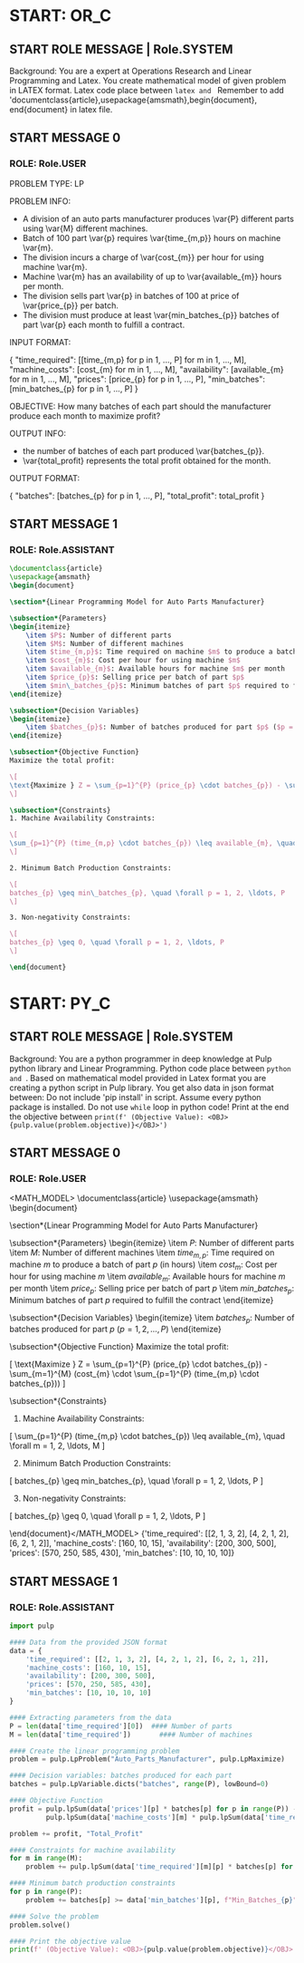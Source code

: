 # START: OR_C 
## START ROLE MESSAGE | Role.SYSTEM 
Background: You are a expert at Operations Research and Linear Programming and Latex. You create mathematical model of given problem in LATEX format. Latex code place between ```latex and ``` Remember to add 'documentclass{article},usepackage{amsmath},begin{document}, end{document} in latex file. 
## START MESSAGE 0 
### ROLE: Role.USER
<DESCRIPTION>
PROBLEM TYPE: LP

PROBLEM INFO:

- A division of an auto parts manufacturer produces \var{P} different parts using \var{M} different machines.
- Batch of 100 part \var{p} requires \var{time_{m,p}} hours on machine \var{m}.
- The division incurs a charge of \var{cost_{m}} per hour for using machine \var{m}.
- Machine \var{m} has an availability of up to \var{available_{m}} hours per month.
- The division sells part \var{p} in batches of 100 at price of \var{price_{p}} per batch.
- The division must produce at least \var{min_batches_{p}} batches of part \var{p} each month to fulfill a contract.

INPUT FORMAT: 

{
    "time_required": [[time_{m,p} for p in 1, ..., P] for m in 1, ..., M],
    "machine_costs": [cost_{m} for m in 1, ..., M],
    "availability": [available_{m} for m in 1, ..., M],
    "prices": [price_{p} for p in 1, ..., P],
    "min_batches": [min_batches_{p} for p in 1, ..., P]
}

OBJECTIVE: How many batches of each part should the manufacturer produce each month to maximize profit?

OUTPUT INFO:

- the number of batches of each part produced \var{batches_{p}}.
- \var{total_profit} represents the total profit obtained for the month.

OUTPUT FORMAT:

{
    "batches": [batches_{p} for p in 1, ..., P],
    "total_profit": total_profit
}
</DESCRIPTION>


## START MESSAGE 1 
### ROLE: Role.ASSISTANT
```latex
\documentclass{article}
\usepackage{amsmath}
\begin{document}

\section*{Linear Programming Model for Auto Parts Manufacturer}

\subsection*{Parameters}
\begin{itemize}
    \item $P$: Number of different parts
    \item $M$: Number of different machines
    \item $time_{m,p}$: Time required on machine $m$ to produce a batch of part $p$ (in hours)
    \item $cost_{m}$: Cost per hour for using machine $m$
    \item $available_{m}$: Available hours for machine $m$ per month
    \item $price_{p}$: Selling price per batch of part $p$
    \item $min\_batches_{p}$: Minimum batches of part $p$ required to fulfill the contract
\end{itemize}

\subsection*{Decision Variables}
\begin{itemize}
    \item $batches_{p}$: Number of batches produced for part $p$ ($p = 1, 2, \ldots, P$)
\end{itemize}

\subsection*{Objective Function}
Maximize the total profit:

\[
\text{Maximize } Z = \sum_{p=1}^{P} (price_{p} \cdot batches_{p}) - \sum_{m=1}^{M} (cost_{m} \cdot \sum_{p=1}^{P} (time_{m,p} \cdot batches_{p}))
\]

\subsection*{Constraints}
1. Machine Availability Constraints:

\[
\sum_{p=1}^{P} (time_{m,p} \cdot batches_{p}) \leq available_{m}, \quad \forall m = 1, 2, \ldots, M
\]

2. Minimum Batch Production Constraints:

\[
batches_{p} \geq min\_batches_{p}, \quad \forall p = 1, 2, \ldots, P
\]

3. Non-negativity Constraints:

\[
batches_{p} \geq 0, \quad \forall p = 1, 2, \ldots, P
\]

\end{document}
```

# START: PY_C 
## START ROLE MESSAGE | Role.SYSTEM 
Background: You are a python programmer in deep knowledge at Pulp python library and Linear Programming. Python code place between ```python and ```. Based on mathematical model provided in Latex format you are creating a python script in Pulp library. You get also data in json format between: <DATA></DATA> Do not include 'pip install' in script. Assume every python package is installed. Do not use `while` loop in python code! Print at the end the objective between <OBJ></OBJ> `print(f' (Objective Value): <OBJ>{pulp.value(problem.objective)}</OBJ>')` 
## START MESSAGE 0 
### ROLE: Role.USER
<MATH_MODEL>
\documentclass{article}
\usepackage{amsmath}
\begin{document}

\section*{Linear Programming Model for Auto Parts Manufacturer}

\subsection*{Parameters}
\begin{itemize}
    \item $P$: Number of different parts
    \item $M$: Number of different machines
    \item $time_{m,p}$: Time required on machine $m$ to produce a batch of part $p$ (in hours)
    \item $cost_{m}$: Cost per hour for using machine $m$
    \item $available_{m}$: Available hours for machine $m$ per month
    \item $price_{p}$: Selling price per batch of part $p$
    \item $min\_batches_{p}$: Minimum batches of part $p$ required to fulfill the contract
\end{itemize}

\subsection*{Decision Variables}
\begin{itemize}
    \item $batches_{p}$: Number of batches produced for part $p$ ($p = 1, 2, \ldots, P$)
\end{itemize}

\subsection*{Objective Function}
Maximize the total profit:

\[
\text{Maximize } Z = \sum_{p=1}^{P} (price_{p} \cdot batches_{p}) - \sum_{m=1}^{M} (cost_{m} \cdot \sum_{p=1}^{P} (time_{m,p} \cdot batches_{p}))
\]

\subsection*{Constraints}
1. Machine Availability Constraints:

\[
\sum_{p=1}^{P} (time_{m,p} \cdot batches_{p}) \leq available_{m}, \quad \forall m = 1, 2, \ldots, M
\]

2. Minimum Batch Production Constraints:

\[
batches_{p} \geq min\_batches_{p}, \quad \forall p = 1, 2, \ldots, P
\]

3. Non-negativity Constraints:

\[
batches_{p} \geq 0, \quad \forall p = 1, 2, \ldots, P
\]

\end{document}</MATH_MODEL>
<DATA>
{'time_required': [[2, 1, 3, 2], [4, 2, 1, 2], [6, 2, 1, 2]], 'machine_costs': [160, 10, 15], 'availability': [200, 300, 500], 'prices': [570, 250, 585, 430], 'min_batches': [10, 10, 10, 10]}</DATA>


## START MESSAGE 1 
### ROLE: Role.ASSISTANT
```python
import pulp

#### Data from the provided JSON format
data = {
    'time_required': [[2, 1, 3, 2], [4, 2, 1, 2], [6, 2, 1, 2]],
    'machine_costs': [160, 10, 15],
    'availability': [200, 300, 500],
    'prices': [570, 250, 585, 430],
    'min_batches': [10, 10, 10, 10]
}

#### Extracting parameters from the data
P = len(data['time_required'][0])  #### Number of parts
M = len(data['time_required'])       #### Number of machines

#### Create the linear programming problem
problem = pulp.LpProblem("Auto_Parts_Manufacturer", pulp.LpMaximize)

#### Decision variables: batches produced for each part
batches = pulp.LpVariable.dicts("batches", range(P), lowBound=0)

#### Objective Function
profit = pulp.lpSum(data['prices'][p] * batches[p] for p in range(P)) - \
         pulp.lpSum(data['machine_costs'][m] * pulp.lpSum(data['time_required'][m][p] * batches[p] for p in range(P)) for m in range(M))

problem += profit, "Total_Profit"

#### Constraints for machine availability
for m in range(M):
    problem += pulp.lpSum(data['time_required'][m][p] * batches[p] for p in range(P)) <= data['availability'][m], f"Machine_Availability_{m}"

#### Minimum batch production constraints
for p in range(P):
    problem += batches[p] >= data['min_batches'][p], f"Min_Batches_{p}"

#### Solve the problem
problem.solve()

#### Print the objective value
print(f' (Objective Value): <OBJ>{pulp.value(problem.objective)}</OBJ>')
```

